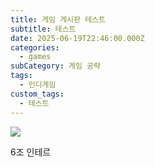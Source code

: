 ```yaml
---
title: 게임 게시판 테스트
subtitle: 테스트
date: 2025-06-19T22:46:00.000Z
categories:
  - games
subCategory: 게임 공략
tags:
  - 인디게임
custom_tags:
  - 테스트
---
```

![](/img/uploads/6조-인테르-복사.jpg)

6조 인테르

